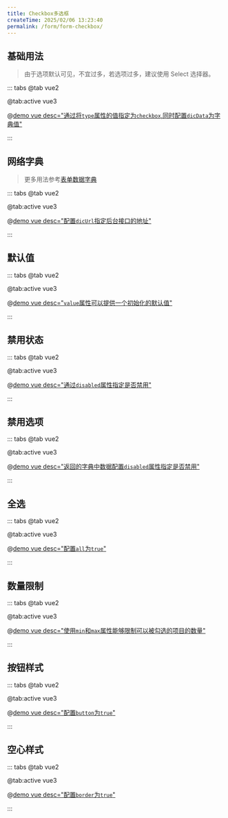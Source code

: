 ```yaml
---
title: Checkbox多选框
createTime: 2025/02/06 13:23:40
permalink: /form/form-checkbox/
---
```


## 基础用法
>由于选项默认可见，不宜过多，若选项过多，建议使用 Select 选择器。

::: tabs
@tab vue2

@tab:active vue3

@[demo vue desc="通过将`type`属性的值指定为`checkbox`,同时配置`dicData`为字典值"](../../examples/form/form-checkbox/base.vue)

:::

## 网络字典
>更多用法参考[表单数据字典](/form/form-dic)

::: tabs
@tab vue2

@tab:active vue3

@[demo vue desc="配置`dicUrl`指定后台接口的地址"](../../examples/form/form-checkbox/dic.vue)

:::

## 默认值

::: tabs
@tab vue2

@tab:active vue3

@[demo vue desc="`value`属性可以提供一个初始化的默认值"](../../examples/form/form-checkbox/value.vue)

:::

## 禁用状态

::: tabs
@tab vue2

@tab:active vue3

@[demo vue desc="通过`disabled`属性指定是否禁用"](../../examples/form/form-checkbox/disabled.vue)

:::

## 禁用选项

::: tabs
@tab vue2

@tab:active vue3

@[demo vue desc="返回的字典中数据配置`disabled`属性指定是否禁用"](../../examples/form/form-checkbox/disabled-item.vue)

:::

## 全选

::: tabs
@tab vue2

@tab:active vue3

@[demo vue desc="配置`all`为`true`"](../../examples/form/form-checkbox/all.vue)

:::

## 数量限制

::: tabs
@tab vue2

@tab:active vue3

@[demo vue desc="使用`min`和`max`属性能够限制可以被勾选的项目的数量"](../../examples/form/form-checkbox/max.vue)

:::

## 按钮样式

::: tabs
@tab vue2

@tab:active vue3

@[demo vue desc="配置`button`为`true`"](../../examples/form/form-checkbox/button.vue)

:::

## 空心样式

::: tabs
@tab vue2

@tab:active vue3

@[demo vue desc="配置`border`为`true`"](../../examples/form/form-checkbox/border.vue)

:::